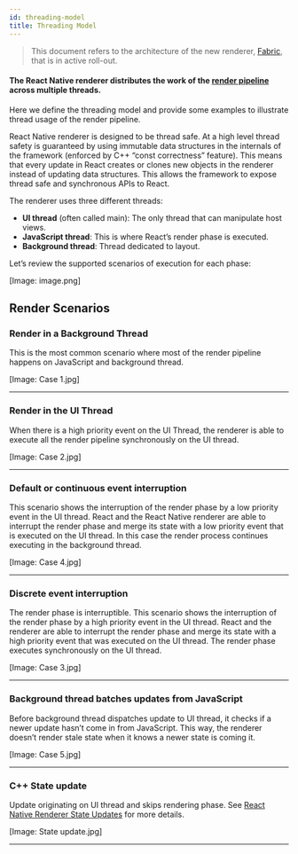 ```yaml
---
id: threading-model
title: Threading Model
---
```


> This document refers to the architecture of the new renderer, [Fabric](fabric-renderer), that is in active roll-out.

#### The React Native renderer distributes the work of the [render pipeline](render-pipeline) across multiple threads.

Here we define the threading model and provide some examples to illustrate thread usage of the render pipeline.

React Native renderer is designed to be thread safe. At a high level thread safety is guaranteed by using immutable data structures in the internals of the framework (enforced by C++ “const correctness” feature). This means that every update in React creates or clones new objects in the renderer instead of updating data structures. This allows the framework to expose thread safe and synchronous APIs to React.

The renderer uses three different threads:

- **UI thread** (often called main): The only thread that can manipulate host views.
- **JavaScript thread**: This is where React’s render phase is executed.
- **Background thread**: Thread dedicated to layout.

Let’s review the supported scenarios of execution for each phase:

[Image: image.png]

## Render Scenarios

### Render in a Background Thread

This is the most common scenario where most of the render pipeline happens on JavaScript and background thread.

[Image: Case 1.jpg]

---

### Render in the UI Thread

When there is a high priority event on the UI Thread, the renderer is able to execute all the render pipeline synchronously on the UI thread.

[Image: Case 2.jpg]

---

### Default or continuous event interruption

This scenario shows the interruption of the render phase by a low priority event in the UI thread. React and the React Native renderer are able to interrupt the render phase and merge its state with a low priority event that is executed on the UI thread. In this case the render process continues executing in the background thread.

[Image: Case 4.jpg]

---

### Discrete event interruption

The render phase is interruptible. This scenario shows the interruption of the render phase by a high priority event in the UI thread. React and the renderer are able to interrupt the render phase and merge its state with a high priority event that was executed on the UI thread. The render phase executes synchronously on the UI thread.

[Image: Case 3.jpg]

---

### Background thread batches updates from JavaScript

Before background thread dispatches update to UI thread, it checks if a newer update hasn’t come in from JavaScript. This way, the renderer doesn’t render stale state when it knows a newer state is coming it.

[Image: Case 5.jpg]

---

### C++ State update

Update originating on UI thread and skips rendering phase. See [React Native Renderer State Updates](render-pipeline#react-native-renderer-state-updates) for more details.

[Image: State update.jpg]

---
